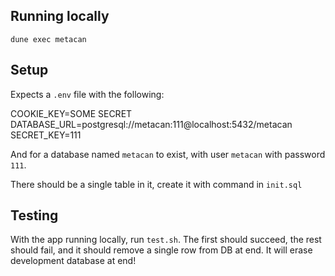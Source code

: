 ## Running locally

``` 
dune exec metacan
```

## Setup

Expects a `.env` file with the following:

COOKIE_KEY=SOME SECRET
DATABASE_URL=postgresql://metacan:111@localhost:5432/metacan
SECRET_KEY=111

And for a database named `metacan` to exist, with user `metacan` with password `111`.

There should be a single table in it, create it with command in `init.sql`

## Testing

With the app running locally, run `test.sh`. The first should succeed, the rest
should fail, and it should remove a single row from DB at end. It will erase
development database at end!
